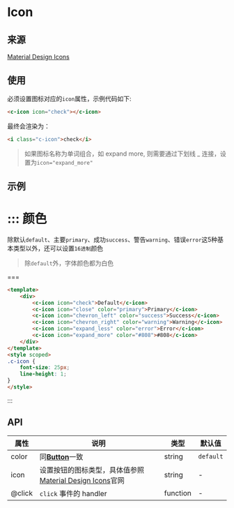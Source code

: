 # Icon

## 来源
[Material Design Icons](https://material.io/icons)

## 使用
必须设置图标对应的`icon`属性，示例代码如下:
```html
<c-icon icon="check"></c-icon>
```
最终会渲染为：
```html
<i class="c-icon">check</i>
```
> 如果图标名称为单词组合，如 expand more, 则需要通过下划线 _ 连接，设置为`icon="expand_more"`

## 示例

::: 颜色
===
除默认`default`、主要`primary`、成功`success`、警告`warning`、错误`error`这5种基本类型以外，还可以设置`16进制`颜色
> 除`default`外，字体颜色都为白色

===
```html
<template>
	<div>
		<c-icon icon="check">Default</c-icon>
		<c-icon icon="close" color="primary">Primary</c-icon>
		<c-icon icon="chevron_left" color="success">Success</c-icon>
		<c-icon icon="chevron_right" color="warning">Warning</c-icon>
		<c-icon icon="expand_less" color="error">Error</c-icon>
		<c-icon icon="expand_more" color="#808">#808</c-icon>
	</div>
</template>
<style scoped>
.c-icon {
	font-size: 25px;
    line-height: 1;
}
</style>
```
:::



## API


| 属性             | 说明                                       | 类型       | 默认值   |
| -------------- | ---------------------------------------- | -------- | ----- |
| color          | 同[**Button**](#/button)一致 				| string   | `default`     |
| icon          | 设置按钮的图标类型，具体值参照[Material Design Icons](https://material.io/icons)官网                                | string   | -     |
| @click         | `click` 事件的 handler                      | function | -     |
